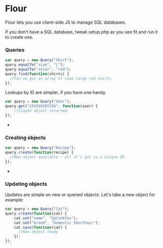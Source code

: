 # Flour
Flour lets you use client-side JS to manage SQL databases. 

If you don't have a SQL database, tweak setup.php as you see fit and run it to create one.

### Queries
```javascript
var query = new Query("Shirt");
query.equalTo("size", "L");
query.equalTo("color", "red");
query.find(function(shirts) {
  //You've got an array of some large red shirts.
});
```

Lookups by ID are simpler, if you have one handy.
```javascript
var query = new Query("User");
query.get("154359187256", function(user) {
	//Single object returned.
});
```

-
### Creating objects
```javascript
var query = new Query("Recipe");
query.create(function(recipe) {
  //New object available - all it's got is a unique ID.
});
```

-
### Updating objects
Updates are simple on new or queried objects. Let's take a new object for example:
```javascript
var query = new Query("Cat");
query.create(function(cat) {
	cat.set("name", "Sprinkles");
	cat.set("breed", "Domestic Shorthair");
	cat.save(function(cat) {
	  //New object ready
	});
});
```

